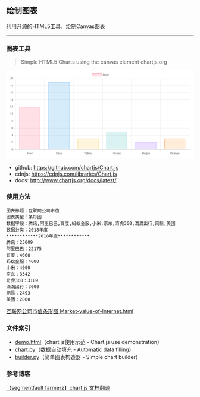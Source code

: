 ## 绘制图表

利用开源的HTML5工具，绘制Canvas图表

----------

### 图表工具
> Simple HTML5 Charts using the canvas element chartjs.org

![chart.js][1]

 - github:  https://github.com/chartjs/Chart.js
 - cdnjs:   https://cdnjs.com/libraries/Chart.js
 - docs:    http://www.chartjs.org/docs/latest/

### 使用方法
```
图表标题：互联网公司市值
图表类型：条形图
数据字段：腾讯,阿里巴巴,百度,蚂蚁金服,小米,京东,奇虎360,滴滴出行,网易,美团
数据分类：2018年度
************2018年度************
腾讯：23009
阿里巴巴：22175
百度：4668
蚂蚁金服：4000
小米：4000
京东：3342
奇虎360：3109
滴滴出行：3000
网易：2493
美团：2000
```
[互联网公司市值条形图 Market-value-of-Internet.html][2]

### 文件索引

 - [demo.html][3]（chart.js使用示范 - Chart.js use demonstration）
 - [chart.py][4]（数据自动填充 - Automatic data filling）
 - [builder.py][5]（简单图表构造器 - Simple chart builder）

### 参考博客
[【segmentfault farmerz】chart.js 文档翻译][6]


  [1]: https://raw.githubusercontent.com/scriptgeeker/python-demo/master/__CDN__/Creating-Chart.png
  [2]: https://scriptgeeker.github.io/html-page/chart/Market-value-of-Internet.html
  [3]: https://github.com/scriptgeeker/python-demo/blob/master/ChartBuild/demo.html
  [4]: https://github.com/scriptgeeker/python-demo/blob/master/ChartBuild/chart.py
  [5]: https://github.com/scriptgeeker/python-demo/blob/master/ChartBuild/builder.py
  [6]: https://segmentfault.com/a/1190000008498664